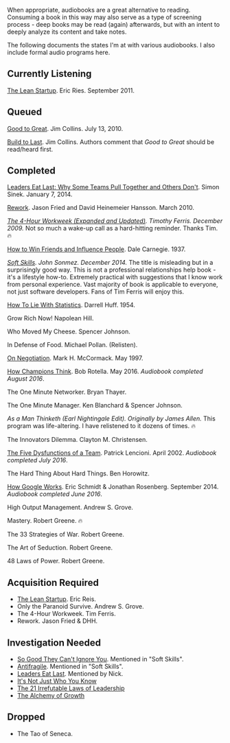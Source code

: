 When appropriate, audiobooks are a great alternative to reading. Consuming a book in this way may also serve as a type of screening process - deep books may be read (again) afterwards, but with an intent to deeply analyze its content and take notes.

The following documents the states I'm at with various audiobooks. I also include formal audio programs here.

## Currently Listening

[The Lean Startup](https://www.amazon.com/Lean-Startup-Entrepreneurs-Continuous-Innovation/dp/B005MM7HY8). Eric Ries. September 2011.

## Queued

[Good to Great](https://www.amazon.com/Good-Great-Some-Companies-Others/dp/B003VXI5MS/). Jim Collins. July 13, 2010.

[Build to Last](https://www.amazon.com/Built-Last-Successful-Visionary-2004-11-02/dp/B01JXUSWRA). Jim Collins. Authors comment that _Good to Great_ should be read/heard first.

## Completed

[Leaders Eat Last: Why Some Teams Pull Together and Others Don't](https://www.amazon.com/Leaders-Eat-Last-Together-Others/dp/B00HQ3K34M/). Simon Sinek. January 7, 2014.

[Rework](https://www.amazon.com/Rework/dp/B003BLGD06/). Jason Fried and David Heinemeier Hansson. March 2010.

_[The 4-Hour Workweek (Expanded and Updated)](https://www.amazon.com/4-Hour-Workweek-Anywhere-Expanded-Updated/dp/B0031KN6T8). Timothy Ferris. December 2009._ Not so much a wake-up call as a hard-hitting reminder. Thanks Tim. 🔥

[How to Win Friends and Influence People](https://www.amazon.com/Dale-Carnegies-Radio-Program-popularity/dp/956291206X). Dale Carnegie. 1937.

_[Soft Skills](https://www.amazon.com/Soft-Skills-Software-Developers-Manual/dp/B0158SJ3EM). John Sonmez. December 2014._ The title is misleading but in a surprisingly good way. This is not a professional relationships help book - it's a lifestyle how-to. Extremely practical with suggestions that I know work from personal experience. Vast majority of book is applicable to everyone, not just software developers. Fans of Tim Ferris will enjoy this.

[How To Lie With Statistics](https://www.amazon.com/How-to-Lie-with-Statistics/dp/B01C4RPH8Q). Darrell Huff. 1954.

Grow Rich Now! Napolean Hill.

Who Moved My Cheese. Spencer Johnson.

In Defense of Food. Michael Pollan. (Relisten).

[On Negotiation](https://www.amazon.com/Negotiating-Mark-H-McCormack/dp/0787112747/). Mark H. McCormack. May 1997.

[How Champions Think](https://www.amazon.com/How-Champions-Think-Sports-Life/dp/1476788642/). Bob Rotella. May 2016. _Audiobook completed August 2016_.

The One Minute Networker. Bryan Thayer.

The One Minute Manager. Ken Blanchard & Spencer Johnson.

_As a Man Thinketh (Earl Nightingale Edit). Originally by James Allen._ This program was life-altering. I have relistened to it dozens of times. 🔥

The Innovators Dilemma. Clayton M. Christensen.

[The Five Dysfunctions of a Team](https://www.amazon.com/Five-Dysfunctions-Team-Leadership-Fable/dp/0787960756/). Patrick Lencioni. April 2002. _Audiobook completed July 2016_.

The Hard Thing About Hard Things. Ben Horowitz.

[How Google Works](https://www.amazon.com/How-Google-Works-Eric-Schmidt/dp/1455582344). Eric Schmidt & Jonathan Rosenberg. September 2014. _Audiobook completed June 2016_.

High Output Management. Andrew S. Grove.

Mastery. Robert Greene. 🔥

The 33 Strategies of War. Robert Greene.

The Art of Seduction. Robert Greene.

48 Laws of Power. Robert Greene.

## Acquisition Required

- [The Lean Startup](https://www.amazon.com/Lean-Startup-Entrepreneurs-Continuous-Innovation/dp/0307887898). Eric Reis.
- Only the Paranoid Survive. Andrew S. Grove.
- The 4-Hour Workweek. Tim Ferris.
- Rework. Jason Fried & DHH.

## Investigation Needed

- [So Good They Can't Ignore You](https://www.amazon.com/Good-They-Cant-Ignore-You/dp/1455509124). Mentioned in "Soft Skills".
- [Antifragile](https://www.amazon.com/Antifragile-Things-That-Disorder-Incerto/dp/0812979680). Mentioned in "Soft Skills".
- [Leaders Eat Last](https://www.amazon.com/Leaders-Eat-Last-Together-Others/dp/1591845327). Mentioned by Nick.
- [It's Not Just Who You Know](https://www.amazon.com/Its-Not-Just-Know-Relationships-ebook/dp/B0036S4BEE)
- [The 21 Irrefutable Laws of Leadership](https://www.amazon.com/21-Irrefutable-Laws-Leadership-Follow-ebook/dp/B00ETK5N5O)
- [The Alchemy of Growth](https://www.amazon.com/Alchemy-Growth-Practical-Insights-Enterprise/dp/0738203092)

## Dropped

- The Tao of Seneca.